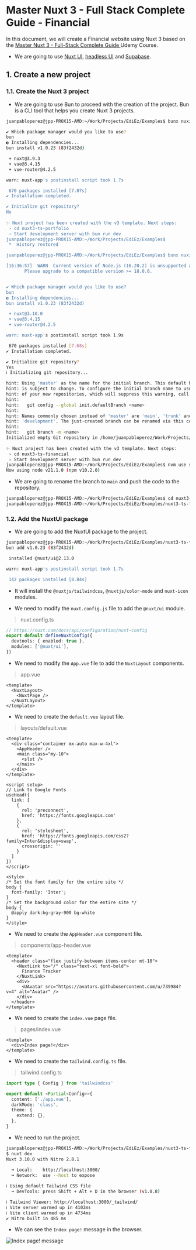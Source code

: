 # Master Nuxt 3 - Full Stack Complete Guide - Financial

In this document, we will create a Financial website using Nuxt 3 based on the [Master Nuxt 3 - Full-Stack Complete Guide
](https://www.udemy.com/course/master-nuxt-full-stack-complete-guide) Udemy Course.

- We are going to use [Nuxt UI](https://ui.nuxt.com/), [headless UI](https://headlessui.com/) and [Supabase](https://supabase.com/docs/).

## 1. Create a new project

### 1.1. Create the Nuxt 3 project

- We are going to use Bun to proceed with the creation of the project. Bun is a CLI tool that helps you create Nuxt 3 projects.

```bash
juanpabloperez@jpp-PROX15-AMD:~/Work/Projects/EdiEz/Examples$ bunx nuxi@latest init nuxt3-ts-portfolio

✔ Which package manager would you like to use?
bun
◐ Installing dependencies...                                                                                                                     18:29:30
bun install v1.0.23 (83f2432d)

 + nuxt@3.9.3
 + vue@3.4.15
 + vue-router@4.2.5

warn: nuxt-app's postinstall script took 1.7s

 670 packages installed [7.07s]
✔ Installation completed.                                                                                                                       18:29:37

✔ Initialize git repository?
No
                                                                                                                                                 18:29:43
✨ Nuxt project has been created with the v3 template. Next steps:
 › cd nuxt3-ts-portfolio                                                                                                                         18:29:43
 › Start development server with bun run dev                                                                                                     18:29:43
juanpabloperez@jpp-PROX15-AMD:~/Work/Projects/EdiEz/Examples$ 
 *  History restored 

juanpabloperez@jpp-PROX15-AMD:~/Work/Projects/EdiEz/Examples$ bunx nuxi@latest init nuxt3-ts-financial

[16:36:57]  WARN  Current version of Node.js (16.20.2) is unsupported and might cause issues.
       Please upgrade to a compatible version >= 18.0.0.


✔ Which package manager would you like to use?
bun
◐ Installing dependencies...                                                  16:37:04
bun install v1.0.23 (83f2432d)

 + nuxt@3.10.0
 + vue@3.4.15
 + vue-router@4.2.5

warn: nuxt-app's postinstall script took 1.9s

 670 packages installed [7.68s]
✔ Installation completed.                                                    16:37:11

✔ Initialize git repository?
Yes
ℹ Initializing git repository...                                             16:37:18

hint: Using 'master' as the name for the initial branch. This default branch name
hint: is subject to change. To configure the initial branch name to use in all
hint: of your new repositories, which will suppress this warning, call:
hint: 
hint:   git config --global init.defaultBranch <name>
hint: 
hint: Names commonly chosen instead of 'master' are 'main', 'trunk' and
hint: 'development'. The just-created branch can be renamed via this command:
hint: 
hint:   git branch -m <name>
Initialized empty Git repository in /home/juanpabloperez/Work/Projects/EdiEz/Examples/nuxt3-ts-financial/.git/
                                                                              16:37:18
✨ Nuxt project has been created with the v3 template. Next steps:
 › cd nuxt3-ts-financial                                                      16:37:18
 › Start development server with bun run dev                                  16:37:18
juanpabloperez@jpp-PROX15-AMD:~/Work/Projects/EdiEz/Examples$ nvm use stable
Now using node v21.1.0 (npm v10.2.0)
```

- We are going to rename the branch to `main` and push the code to the repository.

```bash
juanpabloperez@jpp-PROX15-AMD:~/Work/Projects/EdiEz/Examples$ cd nuxt3-ts-financial/
juanpabloperez@jpp-PROX15-AMD:~/Work/Projects/EdiEz/Examples/nuxt3-ts-financial$ git branch -m master main
```

### 1.2. Add the NuxtUI package

- We are going to add the NuxtUI package to the project.

```bash
juanpabloperez@jpp-PROX15-AMD:~/Work/Projects/EdiEz/Examples/nuxt3-ts-financial$ bun add @nuxt/ui
bun add v1.0.23 (83f2432d)

 installed @nuxt/ui@2.13.0

warn: nuxt-app's postinstall script took 1.7s

 142 packages installed [8.84s]
```

- It will install the `@nuxtjs/tailwindcss`, `@nuxtjs/color-mode` and `nuxt-icon` modules.

- We need to modify the `nuxt.config.js` file to add the `@nuxt/ui` module.

> nuxt.config.ts

```ts
// https://nuxt.com/docs/api/configuration/nuxt-config
export default defineNuxtConfig({
  devtools: { enabled: true },
  modules: ['@nuxt/ui'],
})
```

- We need to modify the `App.vue` file to add the `NuxtLayout` components.

> app.vue

```vue
<template>
  <NuxtLayout>
    <NuxtPage />
  </NuxtLayout>
</template>
```

- We need to create the `default.vue` layout file.

> layouts/default.vue

```vue
<template>
  <div class="container mx-auto max-w-4xl">
    <AppHeader />
    <main class="my-10">
      <slot />
    </main>
  </div>
</template>

<script setup>
// Link to Google Fonts
useHead({
  link: [
    {
      rel: 'preconnect',
      href: 'https://fonts.googleapis.com'
    },
    {
      rel: 'stylesheet',
      href: 'https://fonts.googleapis.com/css2?family=Inter&display=swap',
      crossorigin: ''
    }
  ]
})
</script>

<style>
/* Set the font family for the entire site */
body {
  font-family: 'Inter';
}
/* Set the background color for the entire site */
body {
  @apply dark:bg-gray-900 bg-white
}
</style>
```

- We need to create the `AppHeader.vue` component file.

> components/app-header.vue

```vue
<template>
  <header class="flex justify-between items-center mt-10">
    <NuxtLink to="/" class="text-xl font-bold">
      Finance Tracker
    </NuxtLink>
    <div>
      <UAvatar src="https://avatars.githubusercontent.com/u/739984?v=4" alt="Avatar" />
    </div>
  </header>
</template>
```

- We need to create the `index.vue` page file.

> pages/index.vue

```vue
<template>
  <div>Index page!</div>
</template>
```

- We need to create the `tailwind.config.ts` file.

> tailwind.config.ts

```ts
import type { Config } from 'tailwindcss'

export default <Partial<Config>>{
  content: ['./app.vue'],
  darkMode: 'class',
  theme: {
    extend: {},
  },
}
```

- We need to run the project.

```bash
juanpabloperez@jpp-PROX15-AMD:~/Work/Projects/EdiEz/Examples/nuxt3-ts-financial$ bun dev
$ nuxt dev
Nuxt 3.10.0 with Nitro 2.8.1                                                                                                                             17:56:19
                                                                                                                                                         17:56:19
  ➜ Local:    http://localhost:3000/
  ➜ Network:  use --host to expose

ℹ Using default Tailwind CSS file                                                                                                      nuxt:tailwindcss 17:56:20
  ➜ DevTools: press Shift + Alt + D in the browser (v1.0.8)                                                                                              17:56:20

ℹ Tailwind Viewer: http://localhost:3000/_tailwind/                                                                                    nuxt:tailwindcss 17:56:20
ℹ Vite server warmed up in 4102ms                                                                                                                       17:56:26
ℹ Vite client warmed up in 4734ms                                                                                                                       17:56:26
✔ Nitro built in 485 ms 
```

- We can see the `Index page!` message in the browser.

![Index page! message](nuxt3-ts-financial.001.png)
